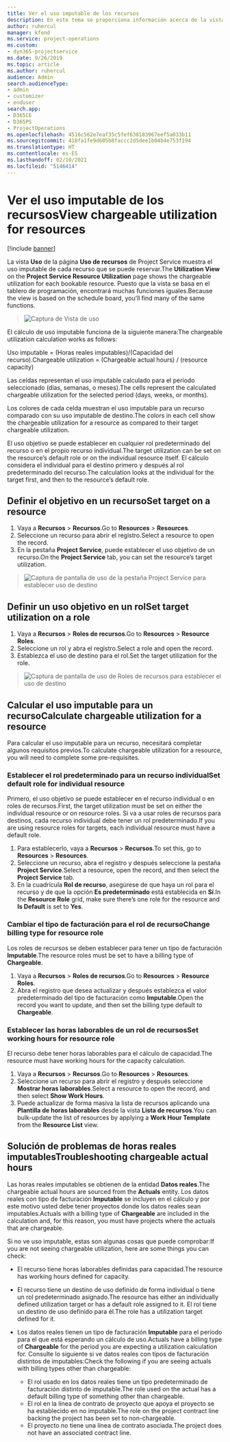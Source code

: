```yaml
---
title: Ver el uso imputable de los recursos
description: En este tema se proporciona información acerca de la vista de uso de recursos.
author: ruhercul
manager: kfend
ms.service: project-operations
ms.custom:
- dyn365-projectservice
ms.date: 9/26/2019
ms.topic: article
ms.author: ruhercul
audience: Admin
search.audienceType:
- admin
- customizer
- enduser
search.app:
- D365CE
- D365PS
- ProjectOperations
ms.openlocfilehash: 4516c562e7eaf35c5fef638183967eef5a033b11
ms.sourcegitcommit: 418fa1fe9d605b8faccc2d5dee1b04b4e753f194
ms.translationtype: HT
ms.contentlocale: es-ES
ms.lasthandoff: 02/10/2021
ms.locfileid: "5146414"
---
```

# <a name="view-chargeable-utilization-for-resources"></a><span data-ttu-id="07907-103">Ver el uso imputable de los recursos</span><span class="sxs-lookup"><span data-stu-id="07907-103">View chargeable utilization for resources</span></span>

[!include [banner](../includes/psa-now-project-operations.md)]
 
<span data-ttu-id="07907-104">La vista **Uso** de la página **Uso de recursos** de Project Service muestra el uso imputable de cada recurso que se puede reservar.</span><span class="sxs-lookup"><span data-stu-id="07907-104">The **Utilization View** on the **Project Service Resource Utilization** page shows the chargeable utilization for each bookable resource.</span></span> <span data-ttu-id="07907-105">Puesto que la vista se basa en el tablero de programación, encontrará muchas funciones iguales.</span><span class="sxs-lookup"><span data-stu-id="07907-105">Because the view is based on the schedule board, you’ll find many of the same functions.</span></span>

> ![Captura de Vista de uso](media/FAQ-utilization-1.png)
 

<span data-ttu-id="07907-107">El cálculo de uso imputable funciona de la siguiente manera:</span><span class="sxs-lookup"><span data-stu-id="07907-107">The chargeable utilization calculation works as follows:</span></span>

   <span data-ttu-id="07907-108">Uso imputable = (Horas reales imputables)/(Capacidad del recurso).</span><span class="sxs-lookup"><span data-stu-id="07907-108">Chargeable utilization = (Chargeable actual hours) / (resource capacity)</span></span>

<span data-ttu-id="07907-109">Las celdas representan el uso imputable calculado para el período seleccionado (días, semanas, o meses).</span><span class="sxs-lookup"><span data-stu-id="07907-109">The cells represent the calculated chargeable utilization for the selected period (days, weeks, or months).</span></span>

<span data-ttu-id="07907-110">Los colores de cada celda muestran el uso imputable para un recurso comparado con su uso imputable de destino.</span><span class="sxs-lookup"><span data-stu-id="07907-110">The colors in each cell show the chargeable utilization for a resource as compared to their target chargeable utilization.</span></span> 

<span data-ttu-id="07907-111">El uso objetivo se puede establecer en cualquier rol predeterminado del recurso o en el propio recurso individual.</span><span class="sxs-lookup"><span data-stu-id="07907-111">The target utilization can be set on the resource’s default role or on the individual resource itself.</span></span> <span data-ttu-id="07907-112">El cálculo considera el individual para el destino primero y después al rol predeterminado del recurso.</span><span class="sxs-lookup"><span data-stu-id="07907-112">The calculation looks at the individual for the target first, and then to the resource’s default role.</span></span>

## <a name="set-target-on-a-resource"></a><span data-ttu-id="07907-113">Definir el objetivo en un recurso</span><span class="sxs-lookup"><span data-stu-id="07907-113">Set target on a resource</span></span>

1. <span data-ttu-id="07907-114">Vaya a **Recursos** \> **Recursos**.</span><span class="sxs-lookup"><span data-stu-id="07907-114">Go to **Resources** \> **Resources**.</span></span> 
2. <span data-ttu-id="07907-115">Seleccione un recurso para abrir el registro.</span><span class="sxs-lookup"><span data-stu-id="07907-115">Select a resource to open the record.</span></span> 
3. <span data-ttu-id="07907-116">En la pestaña **Project Service**, puede establecer el uso objetivo de un recurso.</span><span class="sxs-lookup"><span data-stu-id="07907-116">On the **Project Service** tab, you can set the resource’s target utilization.</span></span>

> ![Captura de pantalla de uso de la pestaña Project Service para establecer uso de destino](media/FAQ-utilization-2.png)
 
## <a name="set-target-utilization-on-a-role"></a><span data-ttu-id="07907-118">Definir un uso objetivo en un rol</span><span class="sxs-lookup"><span data-stu-id="07907-118">Set target utilization on a role</span></span>

1. <span data-ttu-id="07907-119">Vaya a **Recursos** \> **Roles de recursos**.</span><span class="sxs-lookup"><span data-stu-id="07907-119">Go to **Resources** \> **Resource Roles**.</span></span> 
2. <span data-ttu-id="07907-120">Seleccione un rol y abra el registro.</span><span class="sxs-lookup"><span data-stu-id="07907-120">Select a role and open the record.</span></span> 
3. <span data-ttu-id="07907-121">Establezca el uso de destino para el rol.</span><span class="sxs-lookup"><span data-stu-id="07907-121">Set the target utilization for the role.</span></span>

> ![Captura de pantalla de uso de Roles de recursos para establecer el uso de destino](media/FAQ-utilization-3.png)
 
## <a name="calculate-chargeable-utilization-for-a-resource"></a><span data-ttu-id="07907-123">Calcular el uso imputable para un recurso</span><span class="sxs-lookup"><span data-stu-id="07907-123">Calculate chargeable utilization for a resource</span></span>

<span data-ttu-id="07907-124">Para calcular el uso imputable para un recurso, necesitará completar algunos requisitos previos.</span><span class="sxs-lookup"><span data-stu-id="07907-124">To calculate chargeable utilization for a resource, you will need to complete some pre-requisites.</span></span> 

### <a name="set-default-role-for-individual-resource"></a><span data-ttu-id="07907-125">Establecer el rol predeterminado para un recurso individual</span><span class="sxs-lookup"><span data-stu-id="07907-125">Set default role for individual resource</span></span>

<span data-ttu-id="07907-126">Primero, el uso objetivo se puede establecer en el recurso individual o en roles de recursos.</span><span class="sxs-lookup"><span data-stu-id="07907-126">First, the target utilization must be set on either the individual resource or on resource roles.</span></span> <span data-ttu-id="07907-127">Si va a usar roles de recursos para destinos, cada recurso individual debe tener un rol predeterminado.</span><span class="sxs-lookup"><span data-stu-id="07907-127">If you are using resource roles for targets, each individual resource must have a default role.</span></span> 

1. <span data-ttu-id="07907-128">Para establecerlo, vaya a **Recursos** \> **Recursos**.</span><span class="sxs-lookup"><span data-stu-id="07907-128">To set this, go to **Resources** \> **Resources**.</span></span> 
2. <span data-ttu-id="07907-129">Seleccione un recurso, abra el registro y después seleccione la pestaña **Project Service**.</span><span class="sxs-lookup"><span data-stu-id="07907-129">Select a resource, open the record, and then select the **Project Service** tab.</span></span> 
3. <span data-ttu-id="07907-130">En la cuadrícula **Rol de recurso**, asegúrese de que haya un rol para el recurso y de que la opción **Es predeterminado** está establecida en **Sí**.</span><span class="sxs-lookup"><span data-stu-id="07907-130">In the **Resource Role** grid, make sure there’s one role for the resource and **Is Default** is set to **Yes**.</span></span>
 
### <a name="change-billing-type-for-resource-role"></a><span data-ttu-id="07907-131">Cambiar el tipo de facturación para el rol de recurso</span><span class="sxs-lookup"><span data-stu-id="07907-131">Change billing type for resource role</span></span>

<span data-ttu-id="07907-132">Los roles de recursos se deben establecer para tener un tipo de facturación **Imputable**.</span><span class="sxs-lookup"><span data-stu-id="07907-132">The resource roles must be set to have a billing type of **Chargeable**.</span></span> 

1. <span data-ttu-id="07907-133">Vaya a **Recursos** \> **Roles de recursos**.</span><span class="sxs-lookup"><span data-stu-id="07907-133">Go to **Resources** \> **Resource Roles**.</span></span> 
2. <span data-ttu-id="07907-134">Abra el registro que desea actualizar y después establezca el valor predeterminado del tipo de facturación como **Imputable**.</span><span class="sxs-lookup"><span data-stu-id="07907-134">Open the record you want to update, and then set the billing type default to **Chargeable**.</span></span>

### <a name="set-working-hours-for-resource-role"></a><span data-ttu-id="07907-135">Establecer las horas laborables de un rol de recursos</span><span class="sxs-lookup"><span data-stu-id="07907-135">Set working hours for resource role</span></span>
 
<span data-ttu-id="07907-136">El recurso debe tener horas laborables para el cálculo de capacidad.</span><span class="sxs-lookup"><span data-stu-id="07907-136">The resource must have working hours for the capacity calculation.</span></span> 

1. <span data-ttu-id="07907-137">Vaya a **Recursos** \> **Recursos**.</span><span class="sxs-lookup"><span data-stu-id="07907-137">Go to **Resources** \> **Resources**.</span></span> 
2. <span data-ttu-id="07907-138">Seleccione un recurso para abrir el registro y después seleccione **Mostrar horas laborables**.</span><span class="sxs-lookup"><span data-stu-id="07907-138">Select a resource to open the record, and then select **Show Work Hours**.</span></span> 
3. <span data-ttu-id="07907-139">Puede actualizar de forma masiva la lista de recursos aplicando una **Plantilla de horas laborables** desde la vista **Lista de recursos**.</span><span class="sxs-lookup"><span data-stu-id="07907-139">You can bulk-update the list of resources by applying a **Work Hour Template** from the **Resource List** view.</span></span>

## <a name="troubleshooting-chargeable-actual-hours"></a><span data-ttu-id="07907-140">Solución de problemas de horas reales imputables</span><span class="sxs-lookup"><span data-stu-id="07907-140">Troubleshooting chargeable actual hours</span></span>

<span data-ttu-id="07907-141">Las horas reales imputables se obtienen de la entidad **Datos reales**.</span><span class="sxs-lookup"><span data-stu-id="07907-141">The chargeable actual hours are sourced from the **Actuals** entity.</span></span> <span data-ttu-id="07907-142">Los datos reales con tipo de facturación **Imputable** se incluyen en el cálculo y por este motivo usted debe tener proyectos donde los datos reales sean imputables.</span><span class="sxs-lookup"><span data-stu-id="07907-142">Actuals with a billing type of **Chargeable** are included in the calculation and, for this reason, you must have projects where the actuals that are chargeable.</span></span>

<span data-ttu-id="07907-143">Si no ve uso imputable, estas son algunas cosas que puede comprobar:</span><span class="sxs-lookup"><span data-stu-id="07907-143">If you are not seeing chargeable utilization, here are some things you can check:</span></span>

- <span data-ttu-id="07907-144">El recurso tiene horas laborables definidas para capacidad.</span><span class="sxs-lookup"><span data-stu-id="07907-144">The resource has working hours defined for capacity.</span></span>
- <span data-ttu-id="07907-145">El recurso tiene un destino de uso definido de forma individual o tiene un rol predeterminado asignado.</span><span class="sxs-lookup"><span data-stu-id="07907-145">The resource has either an individually defined utilization target or has a default role assigned to it.</span></span> <span data-ttu-id="07907-146">El rol tiene un destino de uso definido para él.</span><span class="sxs-lookup"><span data-stu-id="07907-146">The role has a utilization target defined for it.</span></span>
- <span data-ttu-id="07907-147">Los datos reales tienen un tipo de facturación **Imputable** para el período para el que está esperando un cálculo de uso.</span><span class="sxs-lookup"><span data-stu-id="07907-147">Actuals have a billing type of **Chargeable** for the period you are expecting a utilization calculation for.</span></span> <span data-ttu-id="07907-148">Consulte lo siguiente si ve datos reales con tipos de facturación distintos de imputables:</span><span class="sxs-lookup"><span data-stu-id="07907-148">Check the following if you are seeing actuals with billing types other than chargeable:</span></span>

  - <span data-ttu-id="07907-149">El rol usado en los datos reales tiene un tipo predeterminado de facturación distinto de imputable.</span><span class="sxs-lookup"><span data-stu-id="07907-149">The role used on the actual has a default billing type of something other than chargeable.</span></span>
  - <span data-ttu-id="07907-150">El rol en la línea de contrato de proyecto que apoya el proyecto se ha establecido en no imputable.</span><span class="sxs-lookup"><span data-stu-id="07907-150">The role on the project contract line backing the project has been set to non-chargeable.</span></span>
  - <span data-ttu-id="07907-151">El proyecto no tiene una línea de contrato asociada.</span><span class="sxs-lookup"><span data-stu-id="07907-151">The project does not have an associated contract line.</span></span>

